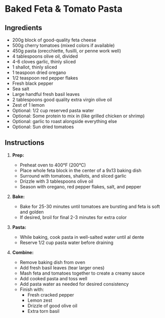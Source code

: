 # Baked Feta & Tomato Pasta

## Ingredients

- 200g block of good-quality feta cheese
- 500g cherry tomatoes (mixed colors if available)
- 450g pasta (orecchiette, fusilli, or penne work well)
- 4 tablespoons olive oil, divided
- 4-6 cloves garlic, thinly sliced
- 1 shallot, thinly sliced
- 1 teaspoon dried oregano
- 1/2 teaspoon red pepper flakes
- Fresh black pepper
- Sea salt
- Large handful fresh basil leaves
- 2 tablespoons good quality extra virgin olive oil
- Zest of 1 lemon
- Optional: 1/2 cup reserved pasta water
- Optional: Some protein to mix in (like grilled chicken or shrimp)
- Optional: garlic to roast alongside everything else
- Optional: Sun dried tomatoes

## Instructions

1. **Prep:**
   - Preheat oven to 400°F (200°C)
   - Place whole feta block in the center of a 9x13 baking dish
   - Surround with tomatoes, shallots, and sliced garlic
   - Drizzle with 3 tablespoons olive oil
   - Season with oregano, red pepper flakes, salt, and pepper

2. **Bake:**
   - Bake for 25-30 minutes until tomatoes are bursting and feta is soft and golden
   - If desired, broil for final 2-3 minutes for extra color

3. **Pasta:**
   - While baking, cook pasta in well-salted water until al dente
   - Reserve 1/2 cup pasta water before draining

4. **Combine:**
   - Remove baking dish from oven
   - Add fresh basil leaves (tear larger ones)
   - Mash feta and tomatoes together to create a creamy sauce
   - Add cooked pasta and toss well
   - Add pasta water as needed for desired consistency
   - Finish with:
     - Fresh cracked pepper
     - Lemon zest
     - Drizzle of good olive oil
     - Extra torn basil
